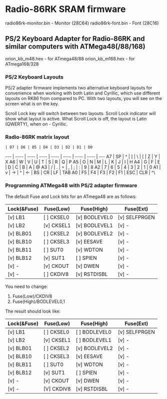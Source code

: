 # Radio-86RK SRAM firmware

radio86rk-monitor.bin - Monitor (28C64)
radio86rk-font.bin    - Font    (28C16)

## PS/2 Keyboard Adapter for Radio-86RK and similar computers with ATMega48(/88/168)

orion_kb_m48.hex - for ATmega48/88
orion_kb_m168.hex - for ATmega168/328

### PS/2 Keyboard Layouts

PS/2 adapter firmware implements two alternative keyboard layouts for convenience when working with both Latin and Cyrillic, which use different layouts on RK86 from compared to PC. With two layouts, you will see on the screen what is on the key.

Scroll Lock key will switch between two layouts. Scroll Lock indicator will show what layout is active. What Scroll Lock is off, the layout is Latin (QWERTY), when on - Cyrillic.

### Radio-86RK matrix layout

    | D7 | D6 | D5 | D4 | D3 | D2 | D1 | D0
 --- | ---- | ---- | ---- | ---- | ---- | ---- | ---- | ---
 A7 | SP | ^  | ]  | \  | [  | Z  | Y  | X
 A6 | W  | V  | U  | T  | S  | R  | Q  | P
 A5 | O  | N  | M  | L  | K  | J  | I  | H
 A4 | G  | F  | E  | D  | C  | B  | A  | @
 A3 | /  | .  | =  | ,  | ;  | :  | 9  | 8
 A2 | 7  | 6  | 5  | 4  | 3  | 2  | 1  | 0
 A1 | v  | -> |  ^ | <- | BS | CR | LF | TAB
 A0 | F5 | F4 | F3 | F2 | F1 | ESC | CLR | ^\

### Programming ATMega48 with PS/2 adapter firmware

The default Fuse and Lock bits for an ATmega48 are as follows:

Lock(&Fuse) | Fuse(Low)  | Fuse(High)    | Fuse(Ext)
------------ | ------------ | --------------- | ------------------
[v] LB1     | [ ] CKSEL0 | [v] BODLEVEL0 | [v] SELFPRGEN
[v] LB2     | [v] CKSEL1 | [v] BODLEVEL1 | [v] -
[v] BLB01   | [ ] CKSEL2 | [v] BODLEVEL2 | [v] -
[v] BLB10   | [ ] CKSEL3 | [v] EESAVE    | [v] -
[v] BLB11   | [ ] SUT0   | [v] WDTON     | [v] -
[v] BLB12   | [v] SUT1   | [ ] SPIEN     | [v] -
[v] -       | [v] CKOUT  | [v] DWEN      | [v] -
[v] -       | [ ] CKDIV8 | [v] RSTDISBL  | [v] -

You need to change:
1) Fuse(Low)/CKDIV8
2) Fuse(High)/BODLEVEL0,1

The result should look like:

Lock(&Fuse) | Fuse(Low)  | Fuse(High)    | Fuse(Ext)
------------ | ------------ | --------------- | ------------------
[v] LB1     | [ ] CKSEL0 | [ ] BODLEVEL0 | [v] SELFPRGEN
[v] LB2     | [v] CKSEL1 | [ ] BODLEVEL1 | [v] -
[v] BLB01   | [ ] CKSEL2 | [v] BODLEVEL2 | [v] -
[v] BLB10   | [ ] CKSEL3 | [v] EESAVE    | [v] -
[v] BLB11   | [ ] SUT0   | [v] WDTON     | [v] -
[v] BLB12   | [v] SUT1   | [ ] SPIEN     | [v] -
[v] -       | [v] CKOUT  | [v] DWEN      | [v] -
[v] -       | [V] CKDIV8 | [v] RSTDISBL  | [v] -
